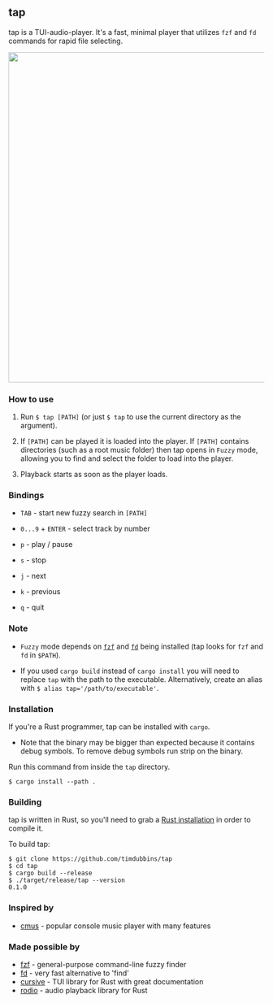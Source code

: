 tap
------------
tap is a TUI-audio-player. It's a fast, minimal player that utilizes `fzf` and `fd` commands for rapid file selecting.

<img src="https://github.com/timdubbins/tap/blob/master/doc/tap_screenshot.png" width="650"/>

### How to use
1. Run `$ tap [PATH]` (or just `$ tap` to use the current directory as the argument).

2. If `[PATH]` can be played it is loaded into the player. If `[PATH]` contains directories (such as a root music folder) then tap opens in `Fuzzy` mode, allowing you to find and select the folder to load into the player.

3. Playback starts as soon as the player loads.

### Bindings

- `TAB` - start new fuzzy search in `[PATH]`

- `0...9` + `ENTER` - select track by number

- `p` - play / pause

- `s` - stop

- `j` - next

- `k` - previous

- `q` - quit

### Note

- `Fuzzy` mode depends on [`fzf`](https://github.com/junegunn/fzf) and [`fd`](https://github.com/sharkdp/fd) being installed (tap looks for `fzf` and `fd` in `$PATH`).

- If you used `cargo build` instead of `cargo install` you will need to replace `tap` with the path to the executable.
 Alternatively, create an alias with `$ alias tap='/path/to/executable'`.


### Installation
If you're a Rust programmer, tap can be installed with `cargo`.

- Note that the binary may be bigger than expected because it contains debug symbols.
To remove debug symbols run strip on the binary.

Run this command from inside the `tap` directory.

`$ cargo install --path .`


### Building

tap is written in Rust, so you'll need to grab a
[Rust installation](https://www.rust-lang.org/) in order to compile it.

To build tap:

```
$ git clone https://github.com/timdubbins/tap
$ cd tap
$ cargo build --release
$ ./target/release/tap --version
0.1.0
```

### Inspired by
- [cmus](https://github.com/cmus/cmus) - popular console music player with many features

### Made possible by
- [fzf](https://github.com/junegunn/fzf) - general-purpose command-line fuzzy finder
- [fd](https://github.com/sharkdp/fd) - very fast alternative to 'find'
- [cursive](https://github.com/gyscos/cursive) - TUI library for Rust with great documentation
- [rodio](https://github.com/RustAudio/rodio) - audio playback library for Rust
